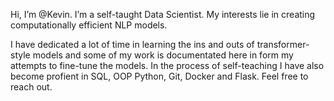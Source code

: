 Hi, I’m @Kevin. I’m a self-taught Data Scientist. My interests lie in creating computationally efficient NLP models. 

I have dedicated a lot of time in learning the ins and outs of transformer-style models and some of my work is documentated here in form my attempts to fine-tune the models. 
In the process of self-teaching I have also become profient in SQL, OOP Python, Git, Docker and Flask. Feel free to reach out.

